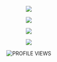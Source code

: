 <div align='center'> 
  <p align="center">
    <a href="https://skillicons.dev">
      <img src='https://skillicons.dev/icons?i=java,py,discord,mongodb,mysql' />
    </a>
  </p>
  <p align="center">
    <a href="https://skillicons.dev">
      <img src='https://skillicons.dev/icons?i=html,css,js,php' />
    </a>
  </p>
  <p align="center">
    <a href="https://skillicons.dev">
      <img src='https://skillicons.dev/icons?i=idea,vscode' />
    </a>
  </p>
  <p align="center">
    <a href="https://skillicons.dev">
      <img src='https://skillicons.dev/icons?i=linux' />
    </a>
  </p>
</div>

<div align='center'>
  <img alt="PROFILE VIEWS" src="https://komarev.com/ghpvc/?username=HubiSm4&style=flat&color=2aabe8">
</div>
